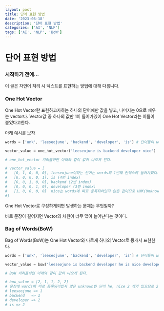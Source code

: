 ```yaml
---
layout: post
title: 단어 표현 방법
date: '2023-03-18'
description: '단어 표현 방법'
categories: ['AI', 'NLP']
tags: ['AI', 'NLP', 'BoW']
---
```

# 단어 표현 방법

### 시작하기 전에...

이 글은 자연어 처리 시 텍스트를 표현하는 방법에 대해 다룹니다.



### One Hot Vector

One Hot Vector란 표현하고자하는 하나의 단어에만 값을 넣고, 나머지는 0으로 채우는 vector다. Vector값 중 하나의 값만 1이 들어가있어 One Hot Vector라는 이름이 붙었다고한다.

아래 예시를 보자

```python
words = ['unk', 'leeseojune', 'backend', 'developer', 'is'] # 단어들이 words와 같은 순서 (leeseojune : 1) 일 때

vector_value = one_hot_vector('leeseojune is backend developer nice')

# one_hot_vector 처리를하면 아래와 같이 값이 나오게 된다.

# vector_value = [
# 	[0, 1, 0, 0, 0], leeseojune이라는 단어는 words의 1번째 인덱스에 들어가있다. 1번 vector에 값이 On 된다. (1번 index)
# 	[0, 0, 0, 0, 1], is (4번 index)
#  	[0, 0, 1, 0, 0], backend (2번 index)
# 	[0, 0, 0, 1, 0], developer (3번 index)
# 	[1, 0, 0, 0, 0]  nice는 words에 따로 등록되어있지 않은 값이므로 UNK(Unknown)값의 Index인 0번째 vector에 값이 On된다.  (vocabulary에 없는 값은 unk(unknown)에 값을 넣는다.)
#]
```

One Hot Vector로 구성하게되면 발생하는 문제는 무엇일까?

바로 문장이 길어지면 Vector의 차원이 너무 많이 늘어난다는 것이다.

### Bag of Words(BoW)

Bag of Words(BoW)는 One Hot Vector와 다르게 하나의 Vector로 뭉개서 표현한다.

```python
words = ['unk', 'leeseojune', 'backend', 'developer', 'is'] # 단어들이 words와 같은 순서 (leeseojune : 1) 일 때

vector_value = bow('leeseojune is backend developer he is nice developer')

# BoW 처리를하면 아래와 같이 값이 나오게 된다.

# bow_value = [2, 1, 1, 2, 2]
# 문장에 words에 따로 등록되어있지 않은 unknown인 단어 he, nice 2 개가 있으므로 2 => 2
# leeseojune => 1
# backend	=> 1
# developer	=> 2
# is => 2
```

